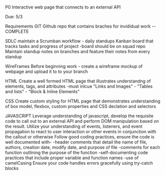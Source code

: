 P0 Interactive web page that connects to an external API

Due: 5/3

Requirements 
GIT
Github repo that contains braches for invididual work -- COMPLETE

SDLC
maintain a Scrumban workflow - daily standups 
Kanban board that tracks tasks and progress of project
    -board should be on squad repo
Maintain standup notes on branches and feature their notes from every standup

WireFrames 
Before beginning work - create a wireframe mockup of webpage and upload it to to your branch 

HTML
Create a well formed HTML page that illustrates understandng of elements, tags, and attributes
    -must inlcue "Links and Images" - "Tables and lists" - "Block & Inline Elements"

CSS
Create custom styling for HTML page that demonstrates understanding of box model, flexbox, custom properties and CSS declation and selectors

JAVASCRIPT 
Leverage understanding of javascript, develop the requisite code to call out to an external API and perform DOM manipulation based on the result.
Utilize your understanding of events, listeners, and event propagation to react to user interaction or other events in conjunction with the callout or otherwise
Follow good coding practices, ensure the code is well documented with-
    -header comments that detail the name of file, authors, creation date, modify date, and purpose of file
    -comments for each function outlining the purpose of the function
    -self-documenting code practices that include proper variable and function names
    -use of camelCasing
Ensure your code handles errors gracefully using try-catch blocks